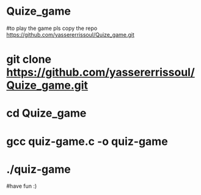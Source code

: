 # Quize_game

#to play the game pls copy the repo https://github.com/yassererrissoul/Quize_game.git
# git clone https://github.com/yassererrissoul/Quize_game.git
# cd Quize_game
# gcc quiz-game.c -o quiz-game
# ./quiz-game
#have fun :)
